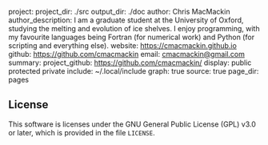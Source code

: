 project: 
project_dir: ./src
output_dir: ./doc
author: Chris MacMackin
author_description: I am a graduate student at the University of Oxford, studying the melting and evolution of ice shelves. I enjoy programming, with my favourite languages being Fortran (for numerical work) and Python (for scripting and everything else).
website: https://cmacmackin.github.io
github: https://github.com/cmacmackin
email: cmacmackin@gmail.com
summary: 
project_github: https://github.com/cmacmackin/
display: public
         protected
         private
include: ~/.local/include
graph: true
source: true
page_dir: pages



## License
This software is licenses under the GNU General Public License (GPL)
v3.0 or later, which is provided in the file `LICENSE`.

